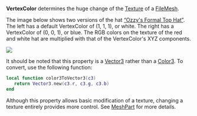 **VertexColor** determines the huge change of the [Texture](https://developer.roblox.com/en-us/api-reference/property/FileMesh/TextureId) of a [FileMesh](https://developer.roblox.com/en-us/api-reference/class/FileMesh).

The image below shows two versions of the hat [“Ozzy's Formal Top Hat”](https://www.roblox.com/catalog/3690516671/Ozzys-Formal-Top-Hat). The left has a default VertexColor of (1, 1, 1), or white. The right has a VertexColor of (0, 0, 1), or blue. The RGB colors on the texture of the red and white hat are multiplied with that of the VertexColor's XYZ components.

![](https://developer.roblox.com/assets/blt0793b0fc6df03875/DataModelMesh.VertexColor.jpg)

It should be noted that this property is a [Vector3](https://developer.roblox.com/en-us/api-reference/datatype/Vector3) rather than a [Color3](https://developer.roblox.com/en-us/api-reference/datatype/Color3). To convert, use the following function:

```lua
local function color3ToVector3(c3)
   return Vector3.new(c3.r, c3.g, c3.b)
end
``` 

Although this property allows basic modification of a texture, changing a texture entirely provides more control. See [MeshPart](https://developer.roblox.com/en-us/api-reference/class/MeshPart) for more details.
